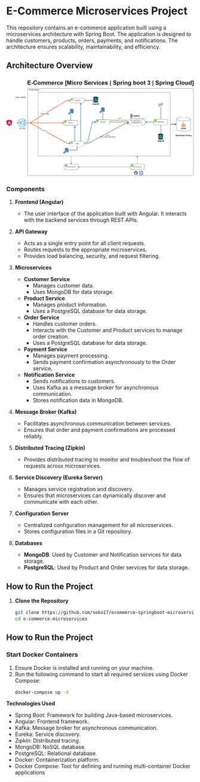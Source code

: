 # E-Commerce Microservices Project

This repository contains an e-commerce application built using a microservices architecture with Spring Boot. The application is designed to handle customers, products, orders, payments, and notifications. The architecture ensures scalability, maintainability, and efficiency.

## Architecture Overview

![Microservices Architecture](diagrams/micro-services.png)

### Components

1. **Frontend (Angular)**
   - The user interface of the application built with Angular. It interacts with the backend services through REST APIs.

2. **API Gateway**
   - Acts as a single entry point for all client requests.
   - Routes requests to the appropriate microservices.
   - Provides load balancing, security, and request filtering.

3. **Microservices**
   - **Customer Service**
     - Manages customer data.
     - Uses MongoDB for data storage.
   - **Product Service**
     - Manages product information.
     - Uses a PostgreSQL database for data storage.
   - **Order Service**
     - Handles customer orders.
     - Interacts with the Customer and Product services to manage order creation.
     - Uses a PostgreSQL database for data storage.
   - **Payment Service**
     - Manages payment processing.
     - Sends payment confirmation asynchronously to the Order service.
   - **Notification Service**
     - Sends notifications to customers.
     - Uses Kafka as a message broker for asynchronous communication.
     - Stores notification data in MongoDB.

4. **Message Broker (Kafka)**
   - Facilitates asynchronous communication between services.
   - Ensures that order and payment confirmations are processed reliably.

5. **Distributed Tracing (Zipkin)**
   - Provides distributed tracing to monitor and troubleshoot the flow of requests across microservices.

6. **Service Discovery (Eureka Server)**
   - Manages service registration and discovery.
   - Ensures that microservices can dynamically discover and communicate with each other.

7. **Configuration Server**
   - Centralized configuration management for all microservices.
   - Stores configuration files in a Git repository.

8. **Databases**
   - **MongoDB**: Used by Customer and Notification services for data storage.
   - **PostgreSQL**: Used by Product and Order services for data storage.

## How to Run the Project

1. **Clone the Repository**
   ```sh
   git clone https://github.com/seko17/ecommerce-springboot-microservice.git
   cd e-commerce-microservices

## How to Run the Project

### Start Docker Containers

1. Ensure Docker is installed and running on your machine.
2. Run the following command to start all required services using Docker Compose:
   ```sh
   docker-compose up -d

**Technologies Used**
- Spring Boot: Framework for building Java-based microservices.
- Angular: Frontend framework.
- Kafka: Message broker for asynchronous communication.
- Eureka: Service discovery.
- Zipkin: Distributed tracing.
- MongoDB: NoSQL database.
- PostgreSQL: Relational database.
- Docker: Containerization platform.
- Docker Compose: Tool for defining and running multi-container Docker applications


